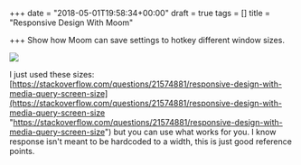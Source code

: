 +++
date = "2018-05-01T19:58:34+00:00"
draft = true
tags = []
title = "Responsive Design With Moom"

+++
Show how Moom can save settings to hotkey different window sizes.

<!--more-->

![](/uploads/2018/05/01/responsive.png)

I just used these sizes: [https://stackoverflow.com/questions/21574881/responsive-design-with-media-query-screen-size](https://stackoverflow.com/questions/21574881/responsive-design-with-media-query-screen-size "https://stackoverflow.com/questions/21574881/responsive-design-with-media-query-screen-size") but you can use what works for you. I know response isn't meant to be hardcoded to a width, this is just good reference points.